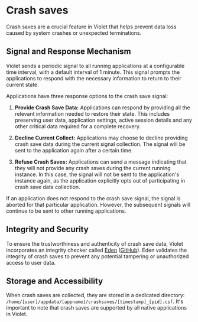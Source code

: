 # Crash saves
Crash saves are a crucial feature in Violet that helps prevent data loss caused by system
crashes or unexpected terminations.

## Signal and Response Mechanism
Violet sends a periodic signal to all running applications at a configurable time
interval, with a default interval of 1 minute. This signal prompts the applications to
respond with the necessary information to return to their current state.

Applications have three response options to the crash save signal:
1. **Provide Crash Save Data:** Applications can respond by providing all the relevant information needed to restore their state. This includes preserving user data, application settings, active session details and any other critical data required for a complete recovery.
   
2. **Decline Current Collect:** Applications may choose to decline providing crash save data during the current signal collection. The signal will be sent to the application again after a certain time.
   
3. **Refuse Crash Saves:** Applications can send a message indicating that they will not provide any crash saves during the current running instance. In this case, the signal will not be sent to the application's instance again, as the application explicitly opts out of participating in crash save data collection.

If an application does not respond to the crash save signal, the signal is aborted for
that particular application. However, the subsequent signals will continue to be sent to
other running applications.

## Integrity and Security
To ensure the trustworthiness and authenticity of crash save data, Violet incorporates an
integrity checker called [Eden](../technical/integrity.md) ([GitHub](https://github.com(violet-eco/eden))). Eden validates the integrity of crash saves to
prevent any potential tampering or unauthorized access to user data.

## Storage and Accessibility
When crash saves are collected, they are stored in a dedicated directory: `/home/[user]/appdata/[appname]/crashsaves/[timestamp]_[pid].csf`. 
It's important to note that crash saves are supported by all native applications in Violet.